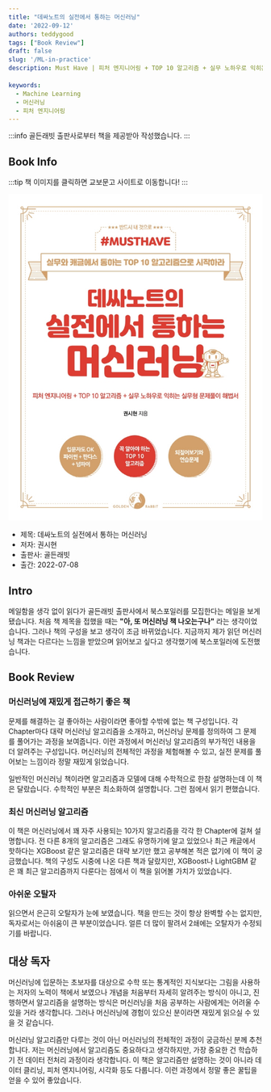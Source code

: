 ```yaml
---
title: "데싸노트의 실전에서 통하는 머신러닝"
date: '2022-09-12'
authors: teddygood
tags: ["Book Review"]
draft: false
slug: '/ML-in-practice'
description: Must Have | 피처 엔지니어링 + TOP 10 알고리즘 + 실무 노하우로 익히는 실무형 문제풀이 해법서

keywords:
  - Machine Learning
  - 머신러닝
  - 피처 엔지니어링
---
```


:::info
골든래빗 출판사로부터 책을 제공받아 작성했습니다.
:::

## Book Info

:::tip
책 이미지를 클릭하면 교보문고 사이트로 이동합니다!
:::

[![책](../assets/review/ML-in-practice.jpg)](http://www.kyobobook.co.kr/product/detailViewKor.laf?ejkGb=KOR&mallGb=KOR&barcode=9791191905014&orderClick=LEa&Kc=)

- 제목: 데싸노트의 실전에서 통하는 머신러닝
- 저자: 권시현
- 출판사: 골든래빗
- 출간: 2022-07-08

<!--truncate-->

## Intro

메일함을 생각 없이 읽다가 골든래빗 출판사에서 북스포일러를 모집한다는 메일을 보게 됐습니다. 처음 책 제목을 접했을 때는 **"아, 또 머신러닝 책 나오는구나"** 라는 생각이었습니다. 그러나 책의 구성을 보고 생각이 조금 바뀌었습니다. 지금까지 제가 읽던 머신러닝 책과는 다르다는 느낌을 받았으며 읽어보고 싶다고 생각했기에 북스포일러에 도전했습니다.

## Book Review

### 머신러닝에 재밌게 접근하기 좋은 책

문제를 해결하는 걸 좋아하는 사람이라면 좋아할 수밖에 없는 책 구성입니다. 각 Chapter마다 대략 머신러닝 알고리즘을 소개하고, 머신러닝 문제를 정의하여 그 문제를 풀어가는 과정을 보여줍니다. 이런 과정에서 머신러닝 알고리즘의 부가적인 내용을 더 알려주는 구성입니다. 머신러닝의 전체적인 과정을 체험해볼 수 있고, 실전 문제를 풀어보는 느낌이라 정말 재밌게 읽었습니다.

일반적인 머신러닝 책이라면 알고리즘과 모델에 대해 수학적으로 한참 설명하는데 이 책은 달랐습니다. 수학적인 부분은 최소화하여 설명합니다. 그런 점에서 읽기 편했습니다.

### 최신 머신러닝 알고리즘

이 책은 머신러닝에서 꽤 자주 사용되는 10가지 알고리즘을 각각 한 Chapter에 걸쳐 설명합니다. 전 다른 8개의 알고리즘은 그래도 유명하기에 알고 있었으나 최근 캐글에서 핫하다는 XGBoost 같은 알고리즘은 대략 보기만 했고 공부해본 적은 없기에 이 책이 궁금했습니다. 책의 구성도 시중에 나온 다른 책과 달랐지만, XGBoost나 LightGBM 같은 꽤 최근 알고리즘까지 다룬다는 점에서 이 책을 읽어볼 가치가 있었습니다.

### 아쉬운 오탈자

읽으면서 은근히 오탈자가 눈에 보였습니다. 책을 만드는 것이 항상 완벽할 수는 없지만, 독자로서는 아쉬움이 큰 부분이었습니다. 얼른 더 많이 팔려서 2쇄에는 오탈자가 수정되기를 바랍니다.

## 대상 독자

머신러닝에 입문하는 초보자를 대상으로 수학 또는 통계적인 지식보다는 그림을 사용하는 저자의 노력이 책에서 보였으나 개념을 처음부터 자세히 알려주는 방식이 아니고, 진행하면서 알고리즘을 설명하는 방식은 머신러닝을 처음 공부하는 사람에게는 어려울 수 있을 거라 생각합니다. 그러나 머신러닝에 경험이 있으신 분이라면 재밌게 읽으실 수 있을 것 같습니다.

머신러닝 알고리즘만 다루는 것이 아닌 머신러닝의 전체적인 과정이 궁금하신 분께 추천합니다. 저는 머신러닝에서 알고리즘도 중요하다고 생각하지만, 가장 중요한 건 학습하기 전 데이터 전처리 과정이라 생각합니다. 이 책은 알고리즘만 설명하는 것이 아니라 데이터 클리닝, 피처 엔지니어링, 시각화 등도 다룹니다. 이런 과정에서 정말 좋은 꿀팁을 얻을 수 있어 좋았습니다.
